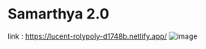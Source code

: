 #                                         Samarthya 2.0
link : https://lucent-rolypoly-d1748b.netlify.app/
![image](https://github.com/user-attachments/assets/1b279635-6255-41ff-9ccc-b6fc8fd42e60)
